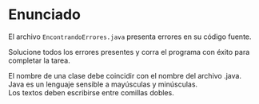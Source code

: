 # Enunciado

El archivo `EncontrandoErrores.java` presenta errores en su código fuente.

Solucione todos los errores presentes y corra el programa con éxito para completar la tarea.

<div class="hint">
El nombre de una clase debe coincidir con el nombre del archivo .java.
</div>

<div class="hint">
Java es un lenguaje sensible a mayúsculas y minúsculas.
</div>

<div class="hint">
Los textos deben escribirse entre comillas dobles.
</div>